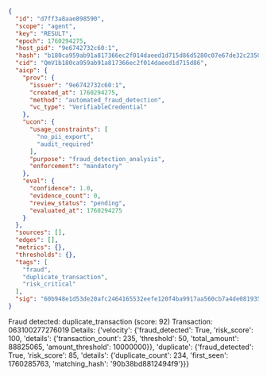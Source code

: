 ```json
{
  "id": "d7ff3a8aae898590",
  "scope": "agent",
  "key": "RESULT",
  "epoch": 1760294275,
  "host_pid": "9e6742732c60:1",
  "hash": "b180ca959ab91a817366ec2f014daeed1d715d86d5280c07e67de32c235099b0",
  "cid": "QmV1b180ca959ab91a817366ec2f014daeed1d715d86",
  "aicp": {
    "prov": {
      "issuer": "9e6742732c60:1",
      "created_at": 1760294275,
      "method": "automated_fraud_detection",
      "vc_type": "VerifiableCredential"
    },
    "ucon": {
      "usage_constraints": [
        "no_pii_export",
        "audit_required"
      ],
      "purpose": "fraud_detection_analysis",
      "enforcement": "mandatory"
    },
    "eval": {
      "confidence": 1.0,
      "evidence_count": 0,
      "review_status": "pending",
      "evaluated_at": 1760294275
    }
  },
  "sources": [],
  "edges": [],
  "metrics": {},
  "thresholds": {},
  "tags": [
    "fraud",
    "duplicate_transaction",
    "risk_critical"
  ],
  "sig": "60b948e1d53de20afc2464165532eefe120f4ba9917aa560cb7a4de081935966"
}
```

Fraud detected: duplicate_transaction (score: 92)
Transaction: 063100277276019
Details: {'velocity': {'fraud_detected': True, 'risk_score': 100, 'details': {'transaction_count': 235, 'threshold': 50, 'total_amount': 88825065, 'amount_threshold': 10000000}}, 'duplicate': {'fraud_detected': True, 'risk_score': 85, 'details': {'duplicate_count': 234, 'first_seen': 1760285763, 'matching_hash': '90b38bd8812494f9'}}}